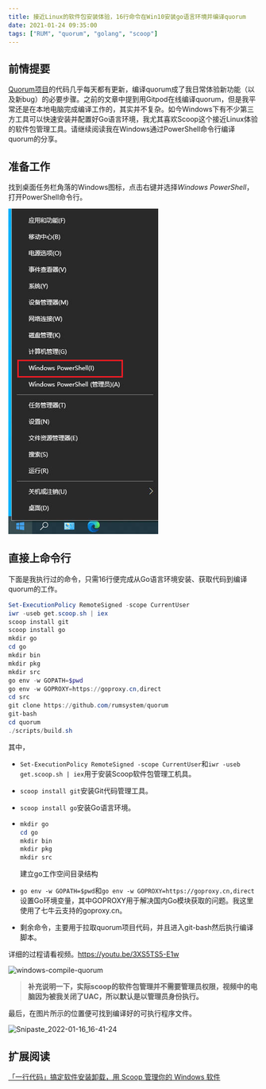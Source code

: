 ```yaml
---
title: 接近Linux的软件包安装体验，16行命令在Win10安装go语言环境并编译quorum
date: 2021-01-24 09:35:00
tags: ["RUM", "quorum", "golang", "scoop"]
---
```


## 前情提要

[Quorum项目](https://github.com/rumsystem/quorum)的代码几乎每天都有更新，编译quorum成了我日常体验新功能（以及新bug）的必要步骤。之前的文章中提到用Gitpod在线编译quorum，但是我平常还是在本地电脑完成编译工作的，其实并不复杂。如今Windows下有不少第三方工具可以快速安装并配置好Go语言环境，我尤其喜欢Scoop这个接近Linux体验的软件包管理工具。请继续阅读我在Windows通过PowerShell命令行编译quorum的分享。

## 准备工作

找到桌面任务栏角落的Windows图标，点击右键并选择*Windows PowerShell*，打开PowerShell命令行。

![Snipaste_2022-01-16_15-26-56](images/compile-quorum-windows-command-line-01.jpg)

## 直接上命令行

下面是我执行过的命令，只需16行便完成从Go语言环境安装、获取代码到编译quorum的工作。

```powershell
Set-ExecutionPolicy RemoteSigned -scope CurrentUser
iwr -useb get.scoop.sh | iex
scoop install git
scoop install go
mkdir go
cd go
mkdir bin
mkdir pkg
mkdir src
go env -w GOPATH=$pwd
go env -w GOPROXY=https://goproxy.cn,direct
cd src
git clone https://github.com/rumsystem/quorum
git-bash
cd quorum
./scripts/build.sh
```
其中，

- `Set-ExecutionPolicy RemoteSigned -scope CurrentUser`和`iwr -useb get.scoop.sh | iex`用于安装Scoop软件包管理工机具。

- `scoop install git`安装Git代码管理工具。

- `scoop install go`安装Go语言环境。

- ```powershell
  mkdir go
  cd go
  mkdir bin
  mkdir pkg
  mkdir src
  ```
  建立go工作空间目录结构

- `go env -w GOPATH=$pwd`和`go env -w GOPROXY=https://goproxy.cn,direct`设置Go环境变量，其中GOPROXY用于解决国内Go模块获取的问题。我这里使用了七牛云支持的goproxy.cn。

- 剩余命令，主要用于拉取quorum项目代码，并且进入git-bash然后执行编译脚本。

详细的过程请看视频。https://youtu.be/3XS5TS5-E1w

![windows-compile-quorum](images/windows-compile-quorum.gif)

> **补充说明一下，实际scoop的软件包管理并不需要管理员权限，视频中的电脑因为被我关闭了UAC，所以默认是以管理员身份执行。**



最后，在图片所示的位置便可找到编译好的可执行程序文件。

![Snipaste_2022-01-16_16-41-24](images/compile-quorum-windows-command-line-02.jpg)

## 扩展阅读

[「一行代码」搞定软件安装卸载，用 Scoop 管理你的 Windows 软件](https://sspai.com/post/52496)


